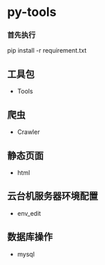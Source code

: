 # py-tools

### 首先执行
pip install -r requirement.txt

## 工具包 
* Tools

## 爬虫 
* Crawler

## 静态页面
* html

## 云台机服务器环境配置
* env_edit

## 数据库操作
* mysql





